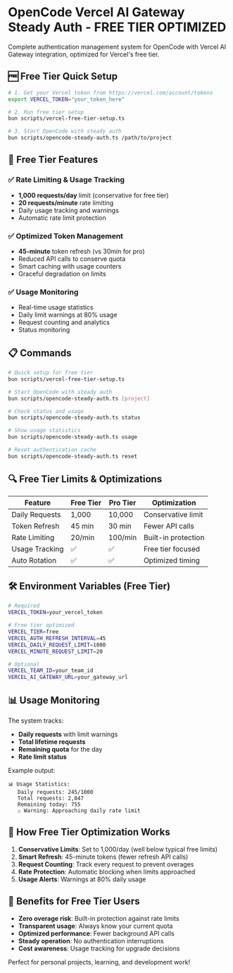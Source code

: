 # OpenCode Vercel AI Gateway Steady Auth - FREE TIER OPTIMIZED

Complete authentication management system for OpenCode with Vercel AI Gateway integration, optimized for Vercel's free tier.

## 🆓 Free Tier Quick Setup

```bash
# 1. Get your Vercel token from https://vercel.com/account/tokens
export VERCEL_TOKEN="your_token_here"

# 2. Run free tier setup
bun scripts/vercel-free-tier-setup.ts

# 3. Start OpenCode with steady auth
bun scripts/opencode-steady-auth.ts /path/to/project
```

## 🎯 Free Tier Features

### ✅ Rate Limiting & Usage Tracking
- **1,000 requests/day** limit (conservative for free tier)
- **20 requests/minute** rate limiting
- Daily usage tracking and warnings
- Automatic rate limit protection

### ✅ Optimized Token Management
- **45-minute** token refresh (vs 30min for pro)
- Reduced API calls to conserve quota
- Smart caching with usage counters
- Graceful degradation on limits

### ✅ Usage Monitoring
- Real-time usage statistics
- Daily limit warnings at 80% usage
- Request counting and analytics
- Status monitoring

## 📋 Commands

```bash
# Quick setup for free tier
bun scripts/vercel-free-tier-setup.ts

# Start OpenCode with steady auth
bun scripts/opencode-steady-auth.ts [project]

# Check status and usage
bun scripts/opencode-steady-auth.ts status

# Show usage statistics
bun scripts/opencode-steady-auth.ts usage

# Reset authentication cache
bun scripts/opencode-steady-auth.ts reset
```

## 🔍 Free Tier Limits & Optimizations

| Feature | Free Tier | Pro Tier | Optimization |
|---------|-----------|----------|--------------|
| Daily Requests | 1,000 | 10,000 | Conservative limit |
| Token Refresh | 45 min | 30 min | Fewer API calls |
| Rate Limiting | 20/min | 100/min | Built-in protection |
| Usage Tracking | ✅ | ✅ | Free tier focused |
| Auto Rotation | ✅ | ✅ | Optimized timing |

## 🛠️ Environment Variables (Free Tier)

```bash
# Required
VERCEL_TOKEN=your_vercel_token

# Free tier optimized
VERCEL_TIER=free
VERCEL_AUTH_REFRESH_INTERVAL=45
VERCEL_DAILY_REQUEST_LIMIT=1000
VERCEL_MINUTE_REQUEST_LIMIT=20

# Optional
VERCEL_TEAM_ID=your_team_id
VERCEL_AI_GATEWAY_URL=your_gateway_url
```

## 📊 Usage Monitoring

The system tracks:
- **Daily requests** with limit warnings
- **Total lifetime requests**
- **Remaining quota** for the day
- **Rate limit status**

Example output:
```
📊 Usage Statistics:
   Daily requests: 245/1000
   Total requests: 2,847
   Remaining today: 755
   ⚠️ Warning: Approaching daily rate limit
```

## 🔄 How Free Tier Optimization Works

1. **Conservative Limits**: Set to 1,000/day (well below typical free limits)
2. **Smart Refresh**: 45-minute tokens (fewer refresh API calls)
3. **Request Counting**: Track every request to prevent overages
4. **Rate Protection**: Automatic blocking when limits approached
5. **Usage Alerts**: Warnings at 80% daily usage

## 🎯 Benefits for Free Tier Users

- **Zero overage risk**: Built-in protection against rate limits
- **Transparent usage**: Always know your current quota
- **Optimized performance**: Fewer background API calls
- **Steady operation**: No authentication interruptions
- **Cost awareness**: Usage tracking for upgrade decisions

Perfect for personal projects, learning, and development work!